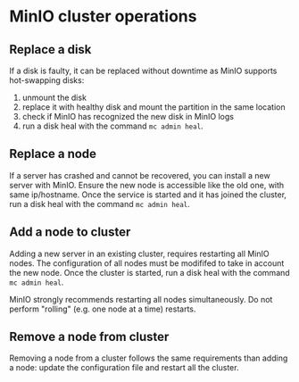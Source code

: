 # MinIO cluster operations

## Replace a disk
If a disk is faulty, it can be replaced without downtime as MinIO supports hot-swapping disks:
1. unmount the disk
2. replace it with healthy disk and mount the partition in the same location
3. check if MinIO has recognized the new disk in MinIO logs
4. run a disk heal with the command `mc admin heal`.

## Replace a node
If a server has crashed and cannot be recovered, you can install a new server with MinIO. Ensure the new node is accessible like the old one, with same ip/hostname.
Once the service is started and it has joined the cluster, run a disk heal with the command `mc admin heal`.

## Add a node to cluster
Adding a new server in an existing cluster, requires restarting all MinIO nodes. The configuration of all nodes must be modififed to take in account the new node.
Once the cluster is started, run a disk heal with the command `mc admin heal`.

MinIO strongly recommends restarting all nodes simultaneously. Do not perform "rolling" (e.g. one node at a time) restarts.

## Remove a node from cluster
Removing a node from a cluster follows the same requirements than adding a node: update the configuration file and restart all the cluster.
